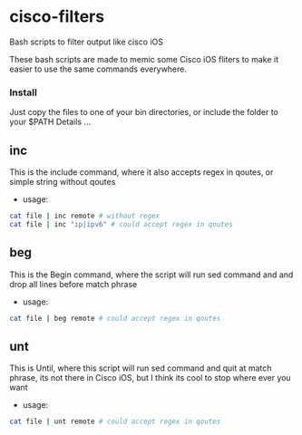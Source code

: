 # cisco-filters
Bash scripts to filter output like cisco iOS

These bash scripts are made to memic some Cisco iOS fliters to make it easier to use the same commands everywhere.
### Install

Just copy the files to one of your bin directories, or include the folder to your $PATH
Details ...

## inc
This is the include command, where it also accepts regex in qoutes, or simple string without qoutes
- usage:
```bash
cat file | inc remote # without regex
cat file | inc "ip|ipv6" # could accept regex in qoutes
```
 ## beg
This is the Begin command, where the script will run sed command and and drop all lines before match phrase
- usage:
```bash
cat file | beg remote # could accept regex in qoutes 
```
 ## unt
This is Until, where this script will run sed command and quit at match phrase, its not there in Cisco iOS, but I think its cool to stop where ever you want
- usage:
```bash
cat file | unt remote # could accept regex in qoutes
```
 
